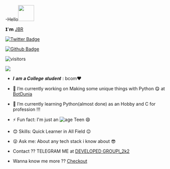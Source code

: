 -Hello<img src="https://media.giphy.com/media/12oufCB0MyZ1Go/giphy.gif" width="50">

𝗜'𝗺 [JBR](https://github.com/JBROFFICIAL)

[![Twitter Badge](https://img.shields.io/badge/-Twitter-1da1f2?style=flat-square&labelColor=1da1f2&logo=twitter&logoColor=white)](https://twitter.com/jbr__official/)

[![Github Badge](https://img.shields.io/badge/-Github-232323?style=flat-square&logo=Github&logoColor=white)](https://github.com/jbrofficial)

![visitors](https://visitor-badge.laobi.icu/badge?page_id=jbrofficial)

<img align="center" src="./assets/about.png?raw=true"/>

- 𝑰 𝒂𝒎 𝒂 𝑪𝒐𝒍𝒍𝒆𝒈𝒆 𝒔𝒕𝒖𝒅𝒆𝒏𝒕 : bcom❤

- 🔭 I’m currently working on Making some unique things with Python 😋 at [BotDunia](https://t.me/crazyrocks)

- 🌱 I’m currently learning Python(almost done) as an Hobby and C for profession !!!

- ⚡ Fun fact: I'm just an ![age](https://img.shields.io/badge/age-20-blue) Teen 😄

- 😊 Skills: Quick Learner in All Field 😉

- 😜 Ask me: About any tech stack i know about 😎

- Contact ?? TELEGRAM ME at [DEVELOPED GROUPl_2k2](https://t.me/crazyrocks)

- Wanna know me more ?? [Checkout](https://t.me/jbrofficial)
